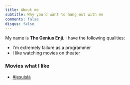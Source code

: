 ```yaml
---
title: About me
subtitle: Why you'd want to hang out with me
comments: false
disqus: false
---
```


My name is **The Genius Enji**. I have the following qualities:

- I'm extremely failure as a programmer
- I like watching movies on theater

### Movies what I like
* [#jesuislà](https://ko.wikipedia.org/wiki/%EC%95%84%EC%9D%B4%EC%97%A0%ED%9E%88%EC%96%B4_(2019%EB%85%84_%EC%98%81%ED%99%94))
